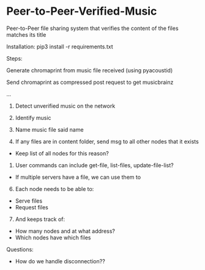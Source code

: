 # Peer-to-Peer-Verified-Music #
Peer-to-Peer file sharing system that verifies the content of the files matches its title

Installation:
  pip3 install -r requirements.txt

Steps:

Generate chromaprint from music file received (using pyacoustid)

Send chromaprint as compressed post request to get musicbrainz

...
1. Detect unverified music on the network
2. Identify music
3. Name music file said name

1. If any files are in content folder, send msg to all other nodes that it exists
- Keep list of all nodes for this reason?

1. User commands can include get-file, list-files, update-file-list?

- If multiple servers have a file, we can use them to

6. Each node needs to be able to:
- Serve files
- Request files
7. And keeps track of:
- How many nodes and at what address?
- Which nodes have which files

Questions:
- How do we handle disconnection??

